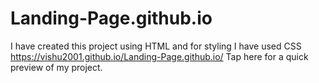 # Landing-Page.github.io
I have created this project using HTML and for styling I have used CSS 
https://vishu2001.github.io/Landing-Page.github.io/ Tap here for a quick preview of my project.
